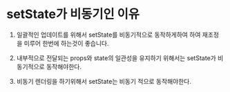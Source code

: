 # setState가 비동기인 이유

1. 일괄적인 업데이트를 위해서 setState를 비동기적으로 동작하게하여 하여 재조정을 미루어 한번에 하는것이 좋습니다.

2. 내부적으로 전달되는 props와 state의 일관성을 유지하기 위해서는 setState가 비동기적으로 동작해야한다.

3. 비동기 렌더링을 하기위해서 setState는 비동기 적으로 동작해야한다.
